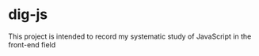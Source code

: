 # dig-js
This project is intended to record my systematic study of JavaScript in the front-end field
